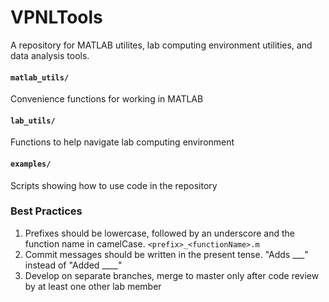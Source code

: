 # VPNLTools
A repository for MATLAB utilites, lab computing environment utilities, and 
data analysis tools.

#### `matlab_utils/`
Convenience functions for working in MATLAB

#### `lab_utils/`
Functions to help navigate lab computing environment

#### `examples/`
Scripts showing how to use code in the repository

### Best Practices
1. Prefixes should be lowercase, followed by an underscore and the function name in camelCase. `<prefix>_<functionName>.m`
2. Commit messages should be written in the present tense. "Adds ___" instead of "Added ____"
3. Develop on separate branches, merge to master only after code review by at least one other lab member
